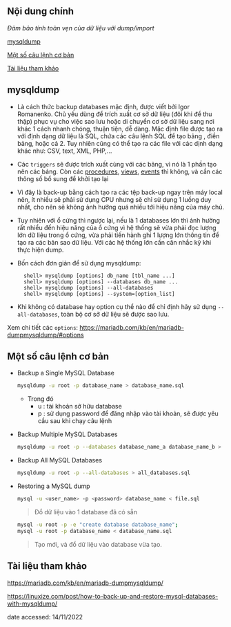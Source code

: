 ## Nội dung chính

_Đảm bảo tính toàn vẹn của dữ liệu với dump/import_

[mysqldump](#1)

[Một số câu lệnh cơ bản](#2)

[Tài liệu tham khảo](#0)

## <a name="1" >mysqldump</a>

- Là cách thức backup databases mặc định, được viết bởi Igor Romanenko. Chủ yếu dùng để trích xuất cơ sở dữ liệu (đôi khi để thu thập) phục vụ cho việc sao lưu hoặc di chuyển cơ sở dữ liệu sang nơi khác 1 cách nhanh chóng, thuận tiện, dễ dàng. Mặc định file được tạo ra với định dạng dữ liệu là SQL, chứa các câu lệnh SQL để tạo bảng , điền bảng, hoặc cả 2. Tuy nhiên cũng có thể tạo ra các file với các dịnh dạng khác như: CSV, text, XML, PHP,...

- Các `triggers` sẽ được trích xuất cùng với các bảng, vì nó là 1 phần tạo nên các bảng. Còn các [procedures](https://mariadb.com/kb/en/stored-procedures/), [views](https://mariadb.com/kb/en/views/), [events](https://mariadb.com/kb/en/events/) thì không, và cần các thông số bổ sung để khởi tạo lại

- Vì đây là back-up bằng cách tạo ra các tệp back-up ngay trên máy local nên, ít nhiều sẽ phải sử dụng CPU nhưng sẽ chỉ sử dụng 1 luồng duy nhất, cho nên sẽ không ảnh hưởng quá nhiều tới hiệu năng của máy chủ.

- Tuy nhiên với ổ cứng thì ngược lại, nếu là 1 databases lớn thì ảnh hưởng rất nhiều đến hiệu năng của ổ cứng vì hệ thống sẽ vừa phải đọc lượng lớn dữ liệu trong ổ cứng, vừa phải tiến hành ghi 1 lượng lớn thông tin để tạo ra các bản sao dữ liệu. Với các hệ thống lớn cần cân nhắc kỹ khi thực hiện dump.

- Bốn cách đơn giản để sử dụng mysqldump:

        shell> mysqldump [options] db_name [tbl_name ...]
        shell> mysqldump [options] --databases db_name ...
        shell> mysqldump [options] --all-databases
        shell> mysqldump [options] --system=[option_list]

- Khi không có database hay option cụ thể nào để chỉ định hãy sử dụng `--all-databases`, toàn bộ cơ sở dữ liệu sẽ được sao lưu.

Xem chi tiết các `options`: <https://mariadb.com/kb/en/mariadb-dumpmysqldump/#options>

## <a name="2" >Một số câu lệnh cơ bản</a>

- Backup a Single MySQL Database

    ```sh
    mysqldump -u root -p database_name > database_name.sql
    ```

  - Trong đó
    - u : tài khoản sở hữu database
    - p : sử dụng password để đăng nhập vào tài khoản, sẽ được yêu cầu sau khi chạy câu lệnh

- Backup Multiple MySQL Databases

    ```sh
    mysqldump -u root -p --databases database_name_a database_name_b > databases_a_b.sql
    ```

- Backup All MySQL Databases

    ```sh
    mysqldump -u root -p --all-databases > all_databases.sql
    ```

- Restoring a MySQL dump

    ```sh
    mysql -u <user_name> -p <password> database_name < file.sql
    ```

    >Đổ dữ liệu vào 1 database đã có sẵn

    ```sh
    mysql -u root -p -e "create database database_name";
    mysql -u root -p database_name < database_name.sql
    ```

    >Tạo mới, và đổ dữ liệu vào database vừa tạo.

## <a name="0" >Tài liệu tham khảo</a>

<https://mariadb.com/kb/en/mariadb-dumpmysqldump/>

<https://linuxize.com/post/how-to-back-up-and-restore-mysql-databases-with-mysqldump/>

date accessed: 14/11/2022
